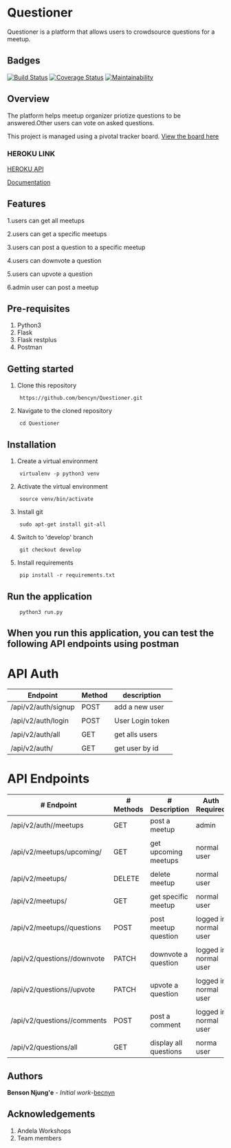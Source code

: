 # Questioner
  Questioner is a platform that allows users to crowdsource questions for a meetup.
  
Badges
------

[![Build Status](https://travis-ci.org/bencyn/Questioner.svg?branch=develop)](https://travis-ci.org/bencyn/Questioner) [![Coverage Status](https://coveralls.io/repos/github/bencyn/Questioner/badge.svg?branch=develop)](https://coveralls.io/github/bencyn/Questioner?branch=develop) [![Maintainability](https://api.codeclimate.com/v1/badges/3ae0d2569165f3344e8e/maintainability)](https://codeclimate.com/github/bencyn/Questioner/maintainability)

Overview
--------
The platform helps meetup organizer priotize questions to be answered.Other users can vote on asked questions.

This project is managed using a pivotal tracker board. [View the board here](https://www.pivotaltracker.com/n/projects/2235259)

### HEROKU LINK
[HEROKU API](https://bencyn-questioner.herokuapp.com/api/v1)

<!-- [Github Pages](https://bencyn.github.io/Questioner/UI/)  -->
[Documentation](https://documenter.getpostman.com/view/2456985/RzthRBe9)

Features
-----------------------
1.users can get all meetups

2.users can get a specific meetups

3.users can post a question to a specific meetup

4.users can downvote a question

5.users can upvote a question

6.admin user can post a meetup


Pre-requisites
----------------------
1. Python3
2. Flask
3. Flask restplus
4. Postman

Getting started
--------------------
1. Clone this repository
```
    https://github.com/bencyn/Questioner.git
```

2. Navigate to the cloned repository
```
    cd Questioner
```

Installation
---------------------------------
1. Create a virtual environment
```
    virtualenv -p python3 venv
```

2. Activate the virtual environment
```
    source venv/bin/activate
```

3. Install git
```
    sudo apt-get install git-all
```

4. Switch to 'develop' branch
```
    git checkout develop
```

5. Install requirements
```
    pip install -r requirements.txt
```
Run the application
---------------------------------
```
    python3 run.py
```

When you run this application, you can test the following API endpoints using postman
-----------------------------------------------


# API Auth


|Endpoint                           |   Method   | description         |
|  ------------                     | ---------- |  -----------------  |
|/api/v2/auth/signup                |   POST     | add  a new user     |
|                                   |            |                     |
|/api/v2/auth/login                 |   POST     | User Login token    |
|                                   |            |                     |
|/api/v2/auth/all                   |   GET      | get alls users      |
|                                   |            |                     |
|/api/v2/auth/<id>                  |   GET      | get user by id      |

# API Endpoints

|   # Endpoint                              |  # Methods    | # Description           |Auth Required           |
|   -----------                             | ----------    | -----------------       | ------------           |
|/api/v2/auth/<user-id>/meetups             |   GET         |  post a meetup          | admin                  |
|                                           |               |                         |                        | 
|/api/v2/meetups/upcoming/                  |   GET         |  get upcoming meetups   | normal user            | 
|                                           |               |                         |                        | 
|/api/v2/meetups/<id>                       |   DELETE      |  delete meetup          | normal user            | 
|                                           |               |                         |                        | 
|/api/v2/meetups/<id>                       |    GET        |  get specific meetup    | normal user            | 
|                                           |               |                         |                        | 
|/api/v2/meetups/<meetup-id>/questions      |    POST       |  post meetup question   | logged in normal user  | 
|                                           |               |                         |                        | 
|/api/v2/questions/<quetion-id>/downvote    |   PATCH       |  downvote a question    | logged in normal user  | 
|                                           |               |                         |                        | 
|/api/v2/questions/<question-id>/upvote     |   PATCH       |  upvote a question      | logged in normal user  | 
|                                           |               |                         |                        | 
|/api/v2/questions/<question-id>/comments   |   POST        |  post a comment         | logged in normal user  |
|                                           |               |                         |                        | 
|/api/v2/questions/all                      |   GET         |  display all questions  |  norma user            | 

Authors
-----------------------------
**Benson Njung'e** - _Initial work_-[becnyn](https://github.com/bencyn/Questioner)

Acknowledgements
-------------------------------
1. Andela Workshops
2. Team members



